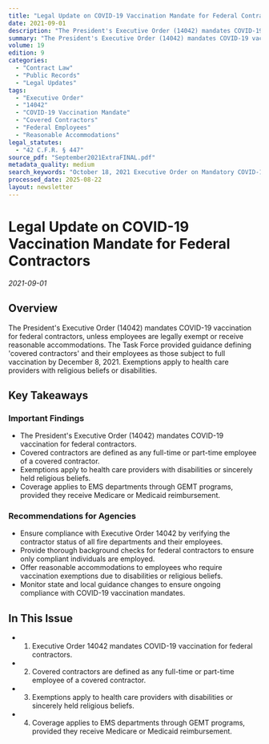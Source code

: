 ```yaml
---
title: "Legal Update on COVID-19 Vaccination Mandate for Federal Contractors"
date: 2021-09-01
description: "The President's Executive Order (14042) mandates COVID-19 vaccination for federal contractors, unless employees are legally exempt or receive reasonable accommodations. The Task Force provided guidance defining 'covered contractors' and their employees as those subject to full vaccination by December 8, 2021. Exemptions apply to health care providers with religious beliefs or disabilities."
summary: "The President's Executive Order (14042) mandates COVID-19 vaccination for federal contractors, unless employees are legally exempt or receive reasonable accommodations. The Task Force provided guidance defining 'covered contractors' and their employees as those subject to full vaccination by December 8, 2021. Exemptions apply to health care providers with religious beliefs or disabilities."
volume: 19
edition: 9
categories:
  - "Contract Law"
  - "Public Records"
  - "Legal Updates"
tags:
  - "Executive Order"
  - "14042"
  - "COVID-19 Vaccination Mandate"
  - "Covered Contractors"
  - "Federal Employees"
  - "Reasonable Accommodations"
legal_statutes:
  - "42 C.F.R. § 447"
source_pdf: "September2021ExtraFINAL.pdf"
metadata_quality: medium
search_keywords: "October 18, 2021 Executive Order on Mandatory COVID-19 Vaccination for Federal Contractors; September 9, 2021 OMB Guidance on Mandatory COVID-19 Vaccination for Federal Contractors; September 24, 2021..."
processed_date: 2025-08-22
layout: newsletter
---
```


# Legal Update on COVID-19 Vaccination Mandate for Federal Contractors

*2021-09-01*

## Overview

The President's Executive Order (14042) mandates COVID-19 vaccination for federal contractors, unless employees are legally exempt or receive reasonable accommodations. The Task Force provided guidance defining 'covered contractors' and their employees as those subject to full vaccination by December 8, 2021. Exemptions apply to health care providers with religious beliefs or disabilities.

## Key Takeaways

### Important Findings

- The President's Executive Order (14042) mandates COVID-19 vaccination for federal contractors.
- Covered contractors are defined as any full-time or part-time employee of a covered contractor.
- Exemptions apply to health care providers with disabilities or sincerely held religious beliefs.
- Coverage applies to EMS departments through GEMT programs, provided they receive Medicare or Medicaid reimbursement.

### Recommendations for Agencies

- Ensure compliance with Executive Order 14042 by verifying the contractor status of all fire departments and their employees.
- Provide thorough background checks for federal contractors to ensure only compliant individuals are employed.
- Offer reasonable accommodations to employees who require vaccination exemptions due to disabilities or religious beliefs.
- Monitor state and local guidance changes to ensure ongoing compliance with COVID-19 vaccination mandates.

## In This Issue

- 1. Executive Order 14042 mandates COVID-19 vaccination for federal contractors.
- 2. Covered contractors are defined as any full-time or part-time employee of a covered contractor.
- 3. Exemptions apply to health care providers with disabilities or sincerely held religious beliefs.
- 4. Coverage applies to EMS departments through GEMT programs, provided they receive Medicare or Medicaid reimbursement.

